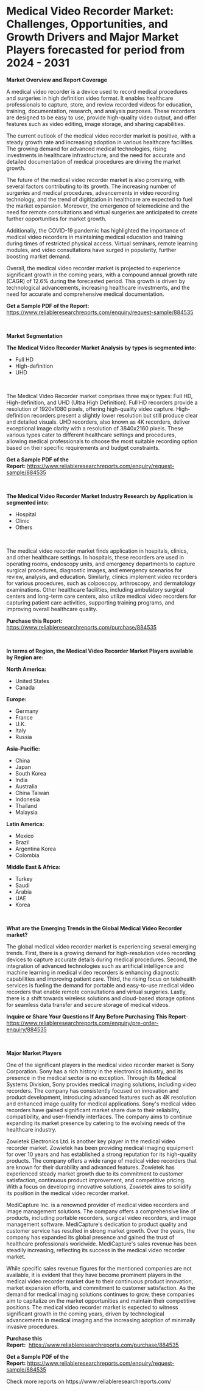 <p><h1>Medical Video Recorder Market: Challenges, Opportunities, and Growth Drivers and Major Market Players forecasted for period from 2024 - 2031</h1></p><p><strong>Market Overview and Report Coverage</strong></p>
<p><p>A medical video recorder is a device used to record medical procedures and surgeries in high definition video format. It enables healthcare professionals to capture, store, and review recorded videos for education, training, documentation, research, and analysis purposes. These recorders are designed to be easy to use, provide high-quality video output, and offer features such as video editing, image storage, and sharing capabilities.</p><p>The current outlook of the medical video recorder market is positive, with a steady growth rate and increasing adoption in various healthcare facilities. The growing demand for advanced medical technologies, rising investments in healthcare infrastructure, and the need for accurate and detailed documentation of medical procedures are driving the market growth.</p><p>The future of the medical video recorder market is also promising, with several factors contributing to its growth. The increasing number of surgeries and medical procedures, advancements in video recording technology, and the trend of digitization in healthcare are expected to fuel the market expansion. Moreover, the emergence of telemedicine and the need for remote consultations and virtual surgeries are anticipated to create further opportunities for market growth.</p><p>Additionally, the COVID-19 pandemic has highlighted the importance of medical video recorders in maintaining medical education and training during times of restricted physical access. Virtual seminars, remote learning modules, and video consultations have surged in popularity, further boosting market demand.</p><p>Overall, the medical video recorder market is projected to experience significant growth in the coming years, with a compound annual growth rate (CAGR) of 12.6% during the forecasted period. This growth is driven by technological advancements, increasing healthcare investments, and the need for accurate and comprehensive medical documentation.</p></p>
<p><strong>Get a Sample PDF of the Report:</strong> <a href="https://www.reliableresearchreports.com/enquiry/request-sample/884535">https://www.reliableresearchreports.com/enquiry/request-sample/884535</a></p>
<p>&nbsp;</p>
<p><strong>Market Segmentation</strong></p>
<p><strong>The Medical Video Recorder Market Analysis by types is segmented into:</strong></p>
<p><ul><li>Full HD</li><li>High-definition</li><li>UHD</li></ul></p>
<p>&nbsp;</p>
<p><p>The Medical Video Recorder market comprises three major types: Full HD, High-definition, and UHD (Ultra High Definition). Full HD recorders provide a resolution of 1920x1080 pixels, offering high-quality video capture. High-definition recorders present a slightly lower resolution but still produce clear and detailed visuals. UHD recorders, also known as 4K recorders, deliver exceptional image clarity with a resolution of 3840x2160 pixels. These various types cater to different healthcare settings and procedures, allowing medical professionals to choose the most suitable recording option based on their specific requirements and budget constraints.</p></p>
<p><strong>Get a Sample PDF of the Report:</strong>&nbsp;<a href="https://www.reliableresearchreports.com/enquiry/request-sample/884535">https://www.reliableresearchreports.com/enquiry/request-sample/884535</a></p>
<p>&nbsp;</p>
<p><strong>The Medical Video Recorder Market Industry Research by Application is segmented into:</strong></p>
<p><ul><li>Hospital</li><li>Clinic</li><li>Others</li></ul></p>
<p>&nbsp;</p>
<p><p>The medical video recorder market finds application in hospitals, clinics, and other healthcare settings. In hospitals, these recorders are used in operating rooms, endoscopy units, and emergency departments to capture surgical procedures, diagnostic images, and emergency scenarios for review, analysis, and education. Similarly, clinics implement video recorders for various procedures, such as colposcopy, arthroscopy, and dermatology examinations. Other healthcare facilities, including ambulatory surgical centers and long-term care centers, also utilize medical video recorders for capturing patient care activities, supporting training programs, and improving overall healthcare quality.</p></p>
<p><strong>Purchase this Report:</strong>&nbsp; <a href="https://www.reliableresearchreports.com/purchase/884535">https://www.reliableresearchreports.com/purchase/884535</a></p>
<p>&nbsp;</p>
<p><strong>In terms of Region, the Medical Video Recorder Market Players available by Region are:</strong></p>
<p>
    <p> <strong> North America: </strong>
        <ul>
            <li>United States</li>
            <li>Canada</li>
        </ul>
        </p> 
    <p> <strong> Europe: </strong>
        <ul>
            <li>Germany</li>
            <li>France</li>
            <li>U.K.</li>
            <li>Italy</li>
            <li>Russia</li>
        </ul>
        </p> 
    <p> <strong> Asia-Pacific: </strong>
        <ul>
            <li>China</li>
            <li>Japan</li>
            <li>South Korea</li>
            <li>India</li>
            <li>Australia</li>
            <li>China Taiwan</li>
            <li>Indonesia</li>
            <li>Thailand</li>
            <li>Malaysia</li>
        </ul>
        </p> 
    <p> <strong> Latin America: </strong>
        <ul>
            <li>Mexico</li>
            <li>Brazil</li>
            <li>Argentina Korea</li>
            <li>Colombia</li>
        </ul>
        </p> 
    <p> <strong> Middle East & Africa: </strong>
        <ul>
            <li>Turkey</li>
            <li>Saudi</li>
            <li>Arabia</li>
            <li>UAE</li>
            <li>Korea</li>
        </ul>
    </p>
    </p>
<p>&nbsp;</p>
<p><strong>What are the Emerging Trends in the Global Medical Video Recorder market?</strong></p>
<p><p>The global medical video recorder market is experiencing several emerging trends. First, there is a growing demand for high-resolution video recording devices to capture accurate details during medical procedures. Second, the integration of advanced technologies such as artificial intelligence and machine learning in medical video recorders is enhancing diagnostic capabilities and improving patient care. Third, the rising focus on telehealth services is fueling the demand for portable and easy-to-use medical video recorders that enable remote consultations and virtual surgeries. Lastly, there is a shift towards wireless solutions and cloud-based storage options for seamless data transfer and secure storage of medical videos.</p></p>
<p><strong>Inquire or Share Your Questions If Any Before Purchasing This Report</strong>- <a href="https://www.reliableresearchreports.com/enquiry/pre-order-enquiry/884535">https://www.reliableresearchreports.com/enquiry/pre-order-enquiry/884535</a></p>
<p>&nbsp;</p>
<p><strong>Major Market Players</strong></p>
<p><p>One of the significant players in the medical video recorder market is Sony Corporation. Sony has a rich history in the electronics industry, and its presence in the medical sector is no exception. Through its Medical Systems Division, Sony provides medical imaging solutions, including video recorders. The company has consistently focused on innovation and product development, introducing advanced features such as 4K resolution and enhanced image quality for medical applications. Sony's medical video recorders have gained significant market share due to their reliability, compatibility, and user-friendly interfaces. The company aims to continue expanding its market presence by catering to the evolving needs of the healthcare industry.</p><p>Zowietek Electronics Ltd. is another key player in the medical video recorder market. Zowietek has been providing medical imaging equipment for over 10 years and has established a strong reputation for its high-quality products. The company offers a wide range of medical video recorders that are known for their durability and advanced features. Zowietek has experienced steady market growth due to its commitment to customer satisfaction, continuous product improvement, and competitive pricing. With a focus on developing innovative solutions, Zowietek aims to solidify its position in the medical video recorder market.</p><p>MediCapture Inc. is a renowned provider of medical video recorders and image management solutions. The company offers a comprehensive line of products, including portable recorders, surgical video recorders, and image management software. MediCapture's dedication to product quality and customer service has resulted in strong market growth. Over the years, the company has expanded its global presence and gained the trust of healthcare professionals worldwide. MediCapture's sales revenue has been steadily increasing, reflecting its success in the medical video recorder market.</p><p>While specific sales revenue figures for the mentioned companies are not available, it is evident that they have become prominent players in the medical video recorder market due to their continuous product innovation, market expansion efforts, and commitment to customer satisfaction. As the demand for medical imaging solutions continues to grow, these companies aim to capitalize on the market opportunities and maintain their competitive positions. The medical video recorder market is expected to witness significant growth in the coming years, driven by technological advancements in medical imaging and the increasing adoption of minimally invasive procedures.</p></p>
<p><strong>Purchase this Report:</strong>&nbsp;&nbsp;<a href="https://www.reliableresearchreports.com/purchase/884535">https://www.reliableresearchreports.com/purchase/884535</a></p>
<p></p>
<p><strong>Get a Sample PDF of the Report:</strong>&nbsp;<a href="https://www.reliableresearchreports.com/enquiry/request-sample/884535">https://www.reliableresearchreports.com/enquiry/request-sample/884535</a></p>
<p>Check more reports on https://www.reliableresearchreports.com/</p>